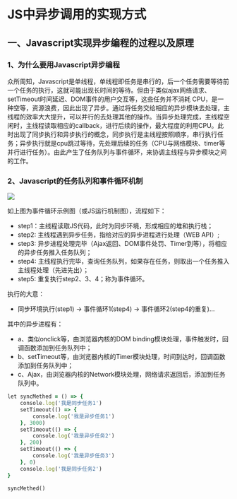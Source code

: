 # JS中异步调用的实现方式
## 一、Javascript实现异步编程的过程以及原理
### 1、为什么要用Javascript异步编程
众所周知，Javascript是单线程，单线程即任务是串行的，后一个任务需要等待前一个任务的执行，这就可能出现长时间的等待。但由于类似ajax网络请求、setTimeout时间延迟、DOM事件的用户交互等，这些任务并不消耗 CPU，是一种空等，资源浪费，因此出现了异步。通过将任务交给相应的异步模块去处理，主线程的效率大大提升，可以并行的去处理其他的操作。当异步处理完成，主线程空闲时，主线程读取相应的callback，进行后续的操作，最大程度的利用CPU。此时出现了同步执行和异步执行的概念，同步执行是主线程按照顺序，串行执行任务；异步执行就是cpu跳过等待，先处理后续的任务（CPU与网络模块、timer等并行进行任务）。由此产生了任务队列与事件循环，来协调主线程与异步模块之间的工作。

### 2、Javascript的任务队列和事件循环机制
<img src="https://images2015.cnblogs.com/blog/1094893/201704/1094893-20170419140631852-1337804828.png"/>

如上图为事件循环示例图（或JS运行机制图），流程如下：
- step1：主线程读取JS代码，此时为同步环境，形成相应的堆和执行栈；  
- step2:  主线程遇到异步任务，指给对应的异步进程进行处理（WEB API）;   
- step3:  异步进程处理完毕（Ajax返回、DOM事件处罚、Timer到等），将相应的异步任务推入任务队列；    
- step4: 主线程执行完毕，查询任务队列，如果存在任务，则取出一个任务推入主线程处理（先进先出）；    
- step5: 重复执行step2、3、4；称为事件循环。    

执行的大意：    
- 同步环境执行(step1) -> 事件循环1(step4) -> 事件循环2(step4的重复)…    

其中的异步进程有：    
- a、类似onclick等，由浏览器内核的DOM binding模块处理，事件触发时，回调函数添加到任务队列中；    
- b、setTimeout等，由浏览器内核的Timer模块处理，时间到达时，回调函数添加到任务队列中；     
- c、Ajax，由浏览器内核的Network模块处理，网络请求返回后，添加到任务队列中。     
 
```ruby
let syncMethed = () => {
    console.log('我是同步任务1')
    setTimeout(() => {
        console.log('我是异步任务1')
    }, 3000)
    setTimeout(() => {
        console.log('我是异步任务2')
    }, 200)
    setTimeout(() => {
        console.log('我是异步任务3')
    }, 0)
    console.log('我是同步任务2')
}

syncMethed()
